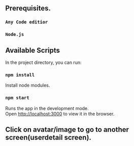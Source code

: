 ## Prerequisites.
### `Any Code editior`
### `Node.js`


## Available Scripts

In the project directory, you can run:

### `npm install`
Install node modules.

### `npm start`

Runs the app in the development mode.\
Open [http://localhost:3000](http://localhost:3000) to view it in the browser.



## Click on avatar/image to go to another screen(userdetail screen).
